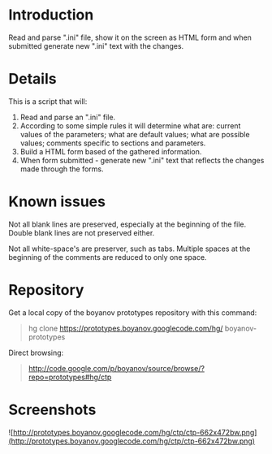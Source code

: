 # Introduction #

Read and parse ".ini" file, show it on the screen as HTML form and when submitted generate new ".ini" text with the changes.

# Details #

This is a script that will:
  1. Read and parse an ".ini" file.
  1. According to some simple rules it will determine what are: current values of the parameters; what are default values; what are possible values; comments specific to sections and parameters.
  1. Build a HTML form based of the gathered information.
  1. When form submitted  - generate new ".ini" text that reflects the changes made through the forms.

# Known issues #

Not all blank lines are preserved, especially at the beginning of the file. Double blank lines are not preserved either.

Not all white-space's are preserver, such as tabs. Multiple spaces at the beginning of the comments are reduced to only one space.

# Repository #

Get a local copy of the boyanov prototypes repository with this command:
> hg clone https://prototypes.boyanov.googlecode.com/hg/ boyanov-prototypes

Direct browsing:
> http://code.google.com/p/boyanov/source/browse/?repo=prototypes#hg/ctp

# Screenshots #

![http://prototypes.boyanov.googlecode.com/hg/ctp/ctp-662x472bw.png](http://prototypes.boyanov.googlecode.com/hg/ctp/ctp-662x472bw.png)